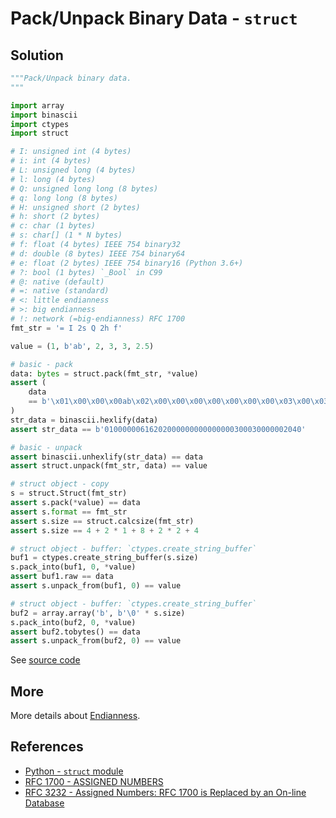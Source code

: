 # Pack/Unpack Binary Data - `struct`

## Solution

```python
"""Pack/Unpack binary data.
"""

import array
import binascii
import ctypes
import struct

# I: unsigned int (4 bytes)
# i: int (4 bytes)
# L: unsigned long (4 bytes)
# l: long (4 bytes)
# Q: unsigned long long (8 bytes)
# q: long long (8 bytes)
# H: unsigned short (2 bytes)
# h: short (2 bytes)
# c: char (1 bytes)
# s: char[] (1 * N bytes)
# f: float (4 bytes) IEEE 754 binary32
# d: double (8 bytes) IEEE 754 binary64
# e: float (2 bytes) IEEE 754 binary16 (Python 3.6+)
# ?: bool (1 bytes) `_Bool` in C99
# @: native (default)
# =: native (standard)
# <: little endianness
# >: big endianness
# !: network (=big-endianness) RFC 1700
fmt_str = '= I 2s Q 2h f'

value = (1, b'ab', 2, 3, 3, 2.5)

# basic - pack
data: bytes = struct.pack(fmt_str, *value)
assert (
    data
    == b'\x01\x00\x00\x00ab\x02\x00\x00\x00\x00\x00\x00\x00\x03\x00\x03\x00\x00\x00 @'
)
str_data = binascii.hexlify(data)
assert str_data == b'01000000616202000000000000000300030000002040'

# basic - unpack
assert binascii.unhexlify(str_data) == data
assert struct.unpack(fmt_str, data) == value

# struct object - copy
s = struct.Struct(fmt_str)
assert s.pack(*value) == data
assert s.format == fmt_str
assert s.size == struct.calcsize(fmt_str)
assert s.size == 4 + 2 * 1 + 8 + 2 * 2 + 4

# struct object - buffer: `ctypes.create_string_buffer`
buf1 = ctypes.create_string_buffer(s.size)
s.pack_into(buf1, 0, *value)
assert buf1.raw == data
assert s.unpack_from(buf1, 0) == value

# struct object - buffer: `ctypes.create_string_buffer`
buf2 = array.array('b', b'\0' * s.size)
s.pack_into(buf2, 0, *value)
assert buf2.tobytes() == data
assert s.unpack_from(buf2, 0) == value
```

See [source code](https://github.com/leven-cn/python-cookbook/blob/main/examples/core/pack_unpack_bin_data.py)

## More

More details about [Endianness](../../more/core/endianness).

## References

- [Python - `struct` module](https://docs.python.org/3/library/struct.html)
- [RFC 1700 - ASSIGNED NUMBERS](https://datatracker.ietf.org/doc/html/rfc1700)
- [RFC 3232 - Assigned Numbers: RFC 1700 is Replaced by an On-line Database](https://datatracker.ietf.org/doc/html/rfc3232)
